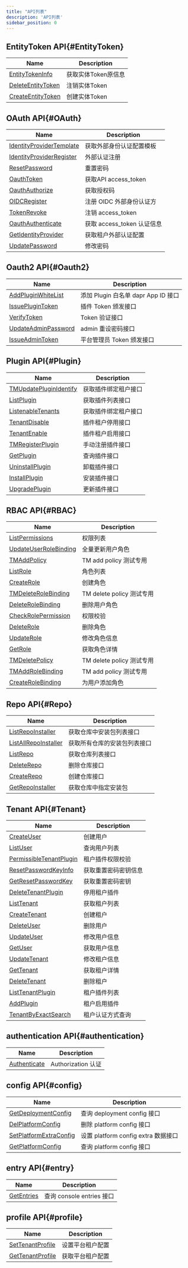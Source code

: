 ```yaml
---
title: "API列表"
description: 'API列表'
sidebar_position: 0
---
```





## EntityToken API{#EntityToken}

| Name |  Description | 
| ---- |  ----------- | 
| [EntityTokenInfo](./method_EntityTokenInfo)|  获取实体Token原信息 |
| [DeleteEntityToken](./method_DeleteEntityToken)|  注销实体Token |
| [CreateEntityToken](./method_CreateEntityToken)|  创建实体Token |


## OAuth API{#OAuth}

| Name |  Description | 
| ---- |  ----------- | 
| [IdentityProviderTemplate](./method_IdentityProviderTemplate)|  获取外部身份认证配置模板 |
| [IdentityProviderRegister](./method_IdentityProviderRegister)|  外部认证注册 |
| [ResetPassword](./method_ResetPassword)|  重置密码 |
| [OauthToken](./method_OauthToken)|  获取API access_token |
| [OauthAuthorize](./method_OauthAuthorize)|  获取授权码 |
| [OIDCRegister](./method_OIDCRegister)|  注册 OIDC 外部身份认证方 |
| [TokenRevoke](./method_TokenRevoke)|  注销 access_token |
| [OauthAuthenticate](./method_OauthAuthenticate)|  获取 access_token 认证信息 |
| [GetIdentityProvider](./method_GetIdentityProvider)|  获取租户外部认证配置 |
| [UpdatePassword](./method_UpdatePassword)|  修改密码 |


## Oauth2 API{#Oauth2}

| Name |  Description | 
| ---- |  ----------- | 
| [AddPluginWhiteList](./method_AddPluginWhiteList)|  添加 Plugin 白名单 dapr App ID 接口 |
| [IssuePluginToken](./method_IssuePluginToken)|  插件 Token 颁发接口 |
| [VerifyToken](./method_VerifyToken)|  Token 验证接口 |
| [UpdateAdminPassword](./method_UpdateAdminPassword)|  admin 重设密码接口 |
| [IssueAdminToken](./method_IssueAdminToken)|  平台管理员 Token 颁发接口 |


## Plugin API{#Plugin}

| Name |  Description | 
| ---- |  ----------- | 
| [TMUpdatePluginIdentify](./method_TMUpdatePluginIdentify)|  获取插件绑定租户接口 |
| [ListPlugin](./method_ListPlugin)|  获取插件列表接口 |
| [ListenableTenants](./method_ListenableTenants)|  获取插件绑定租户接口 |
| [TenantDisable](./method_TenantDisable)|  插件租户停用接口 |
| [TenantEnable](./method_TenantEnable)|  插件租户启用接口 |
| [TMRegisterPlugin](./method_TMRegisterPlugin)|  手动注册插件接口 |
| [GetPlugin](./method_GetPlugin)|  查询插件接口 |
| [UninstallPlugin](./method_UninstallPlugin)|  卸载插件接口 |
| [InstallPlugin](./method_InstallPlugin)|  安装插件接口 |
| [UpgradePlugin](./method_UpgradePlugin)|  更新插件接口 |


## RBAC API{#RBAC}

| Name |  Description | 
| ---- |  ----------- | 
| [ListPermissions](./method_ListPermissions)|  权限列表 |
| [UpdateUserRoleBinding](./method_UpdateUserRoleBinding)|  全量更新用户角色 |
| [TMAddPolicy](./method_TMAddPolicy)|  TM add policy 测试专用 |
| [ListRole](./method_ListRole)|  角色列表 |
| [CreateRole](./method_CreateRole)|  创建角色 |
| [TMDeleteRoleBinding](./method_TMDeleteRoleBinding)|  TM delete policy 测试专用 |
| [DeleteRoleBinding](./method_DeleteRoleBinding)|  删除用户角色 |
| [CheckRolePermission](./method_CheckRolePermission)|  权限校验 |
| [DeleteRole](./method_DeleteRole)|  删除角色 |
| [UpdateRole](./method_UpdateRole)|  修改角色信息 |
| [GetRole](./method_GetRole)|  获取角色详情 |
| [TMDeletePolicy](./method_TMDeletePolicy)|  TM delete policy 测试专用 |
| [TMAddRoleBinding](./method_TMAddRoleBinding)|  TM add policy 测试专用 |
| [CreateRoleBinding](./method_CreateRoleBinding)|  为用户添加角色 |


## Repo API{#Repo}

| Name |  Description | 
| ---- |  ----------- | 
| [ListRepoInstaller](./method_ListRepoInstaller)|  获取仓库中安装包列表接口 |
| [ListAllRepoInstaller](./method_ListAllRepoInstaller)|  获取所有仓库的安装包列表接口 |
| [ListRepo](./method_ListRepo)|  获取仓库列表接口 |
| [DeleteRepo](./method_DeleteRepo)|  删除仓库接口 |
| [CreateRepo](./method_CreateRepo)|  创建仓库接口 |
| [GetRepoInstaller](./method_GetRepoInstaller)|  获取仓库中指定安装包 |


## Tenant API{#Tenant}

| Name |  Description | 
| ---- |  ----------- | 
| [CreateUser](./method_CreateUser)|  创建用户 |
| [ListUser](./method_ListUser)|  查询用户列表 |
| [PermissibleTenantPlugin](./method_PermissibleTenantPlugin)|  租户插件权限校验 |
| [ResetPasswordKeyInfo](./method_ResetPasswordKeyInfo)|  获取重置密码密钥信息 |
| [GetResetPasswordKey](./method_GetResetPasswordKey)|  获取重置密码密钥 |
| [DeleteTenantPlugin](./method_DeleteTenantPlugin)|  停用租户插件 |
| [ListTenant](./method_ListTenant)|  获取租户列表 |
| [CreateTenant](./method_CreateTenant)|  创建租户 |
| [DeleteUser](./method_DeleteUser)|  删除用户 |
| [UpdateUser](./method_UpdateUser)|  修改用户信息 |
| [GetUser](./method_GetUser)|  获取用户信息 |
| [UpdateTenant](./method_UpdateTenant)|  修改租户信息 |
| [GetTenant](./method_GetTenant)|  获取租户详情 |
| [DeleteTenant](./method_DeleteTenant)|  删除租户 |
| [ListTenantPlugin](./method_ListTenantPlugin)|  租户插件列表 |
| [AddPlugin](./method_AddPlugin)|  租户启用插件 |
| [TenantByExactSearch](./method_TenantByExactSearch)|  租户认证方式查询 |


## authentication API{#authentication}

| Name |  Description | 
| ---- |  ----------- | 
| [Authenticate](./method_Authenticate)|  Authorization 认证 |


## config API{#config}

| Name |  Description | 
| ---- |  ----------- | 
| [GetDeploymentConfig](./method_GetDeploymentConfig)|  查询 deployment config 接口 |
| [DelPlatformConfig](./method_DelPlatformConfig)|  删除 platform config 接口 |
| [SetPlatformExtraConfig](./method_SetPlatformExtraConfig)|  设置 platform config extra 数据接口 |
| [GetPlatformConfig](./method_GetPlatformConfig)|  查询 platform config 接口 |


## entry API{#entry}

| Name |  Description | 
| ---- |  ----------- | 
| [GetEntries](./method_GetEntries)|  查询 console entries 接口 |


## profile API{#profile}

| Name |  Description | 
| ---- |  ----------- | 
| [SetTenantProfile](./method_SetTenantProfile)|  设置平台租户配置 |
| [GetTenantProfile](./method_GetTenantProfile)|  获取平台租户配置 |

